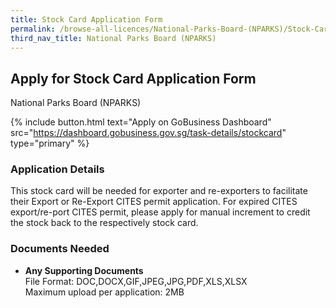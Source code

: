 ```yaml
---
title: Stock Card Application Form
permalink: /browse-all-licences/National-Parks-Board-(NPARKS)/Stock-Card-Application-Form
third_nav_title: National Parks Board (NPARKS)
---
```


## Apply for Stock Card Application Form

National Parks Board (NPARKS)

{% include button.html text="Apply on GoBusiness Dashboard" src="https://dashboard.gobusiness.gov.sg/task-details/stockcard" type="primary" %}

<H3>Application Details</H3>

<p>This stock card will be needed for exporter and re-exporters to facilitate their Export or Re-Export CITES permit application. For expired CITES export/re-port CITES permit, please apply for manual increment to credit the stock back to the respectively stock card.</p>

<H3>Documents Needed</H3>

<ul>
<li>
<strong>Any Supporting Documents
</strong><br />File Format: DOC,DOCX,GIF,JPEG,JPG,PDF,XLS,XLSX<br />Maximum upload per application: 2MB<br /><br />
</li>
</ul>

